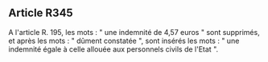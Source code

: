 Article R345
----
A l'article R. 195, les mots : " une indemnité de 4,57 euros " sont supprimés,
et après les mots : " dûment constatée ", sont insérés les mots : " une
indemnité égale à celle allouée aux personnels civils de l'Etat ".

